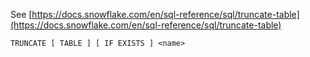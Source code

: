 See [https://docs.snowflake.com/en/sql-reference/sql/truncate-table](https://docs.snowflake.com/en/sql-reference/sql/truncate-table)
```
TRUNCATE [ TABLE ] [ IF EXISTS ] <name>
```
